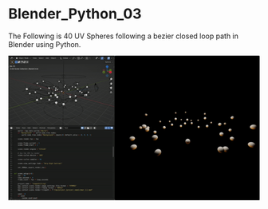 # Blender_Python_03

The Following is 40 UV Spheres following a bezier closed loop path in Blender using Python.

![](./Follow_Path.gif)
